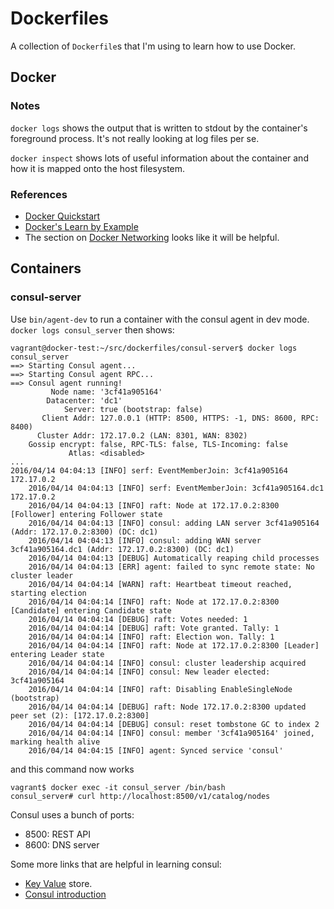 # Dockerfiles

A collection of `Dockerfile`s that I'm using to learn how to use Docker.

## Docker
### Notes

`docker logs` shows the output that is written to stdout by the container's foreground process.  It's not really looking
at log files per se.

`docker inspect` shows lots of useful information about the container and how it is mapped onto the host filesystem.


### References

- [Docker Quickstart](https://docs.docker.com/engine/quickstart/)
- [Docker's Learn by Example](https://docs.docker.com/engine/userguide/containers/dockerizing/)
- The section on [Docker Networking](https://docs.docker.com/engine/userguide/containers/networkingcontainers/) looks
  like it will be helpful.


## Containers
### consul-server

Use `bin/agent-dev` to run a container with the consul agent in dev mode.  `docker logs consul_server` then shows:

```
vagrant@docker-test:~/src/dockerfiles/consul-server$ docker logs consul_server
==> Starting Consul agent...
==> Starting Consul agent RPC...
==> Consul agent running!
         Node name: '3cf41a905164'
        Datacenter: 'dc1'
            Server: true (bootstrap: false)
       Client Addr: 127.0.0.1 (HTTP: 8500, HTTPS: -1, DNS: 8600, RPC: 8400)
      Cluster Addr: 172.17.0.2 (LAN: 8301, WAN: 8302)
    Gossip encrypt: false, RPC-TLS: false, TLS-Incoming: false
             Atlas: <disabled>
...
2016/04/14 04:04:13 [INFO] serf: EventMemberJoin: 3cf41a905164 172.17.0.2
    2016/04/14 04:04:13 [INFO] serf: EventMemberJoin: 3cf41a905164.dc1 172.17.0.2
    2016/04/14 04:04:13 [INFO] raft: Node at 172.17.0.2:8300 [Follower] entering Follower state
    2016/04/14 04:04:13 [INFO] consul: adding LAN server 3cf41a905164 (Addr: 172.17.0.2:8300) (DC: dc1)
    2016/04/14 04:04:13 [INFO] consul: adding WAN server 3cf41a905164.dc1 (Addr: 172.17.0.2:8300) (DC: dc1)
    2016/04/14 04:04:13 [DEBUG] Automatically reaping child processes
    2016/04/14 04:04:13 [ERR] agent: failed to sync remote state: No cluster leader
    2016/04/14 04:04:14 [WARN] raft: Heartbeat timeout reached, starting election
    2016/04/14 04:04:14 [INFO] raft: Node at 172.17.0.2:8300 [Candidate] entering Candidate state
    2016/04/14 04:04:14 [DEBUG] raft: Votes needed: 1
    2016/04/14 04:04:14 [DEBUG] raft: Vote granted. Tally: 1
    2016/04/14 04:04:14 [INFO] raft: Election won. Tally: 1
    2016/04/14 04:04:14 [INFO] raft: Node at 172.17.0.2:8300 [Leader] entering Leader state
    2016/04/14 04:04:14 [INFO] consul: cluster leadership acquired
    2016/04/14 04:04:14 [INFO] consul: New leader elected: 3cf41a905164
    2016/04/14 04:04:14 [INFO] raft: Disabling EnableSingleNode (bootstrap)
    2016/04/14 04:04:14 [DEBUG] raft: Node 172.17.0.2:8300 updated peer set (2): [172.17.0.2:8300]
    2016/04/14 04:04:14 [DEBUG] consul: reset tombstone GC to index 2
    2016/04/14 04:04:14 [INFO] consul: member '3cf41a905164' joined, marking health alive
    2016/04/14 04:04:15 [INFO] agent: Synced service 'consul'
```

and this command now works

    vagrant$ docker exec -it consul_server /bin/bash
    consul_server# curl http://localhost:8500/v1/catalog/nodes

Consul uses a bunch of ports:

- 8500: REST API
- 8600: DNS server

Some more links that are helpful in learning consul:

- [Key Value](https://www.consul.io/intro/getting-started/kv.html) store.
- [Consul introduction](http://blog.scottlowe.org/2015/02/06/quick-intro-to-consul/)


